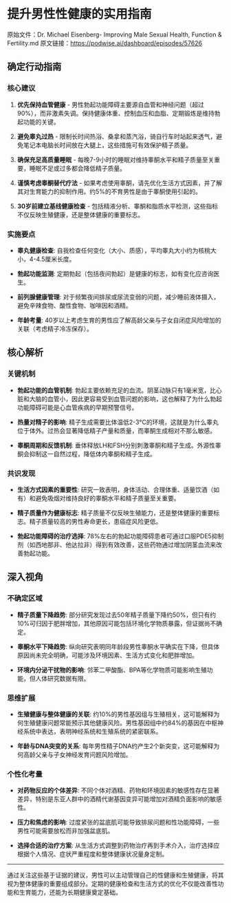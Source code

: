 # 提升男性性健康的实用指南

原始文件：Dr. Michael Eisenberg- Improving Male Sexual Health, Function & Fertility.md
原文链接：https://podwise.ai/dashboard/episodes/57626

## 确定行动指南

### 核心建议
1. **优先保持血管健康** - 男性勃起功能障碍主要源自血管和神经问题（超过90%），而非激素失调。保持健康体重、控制血压和血脂、定期锻炼是维持勃起功能的关键。
  
2. **避免睾丸过热** - 限制长时间热浴、桑拿和蒸汽浴，骑自行车时站起来透气，避免笔记本电脑长时间放在大腿上，这些措施可有效保护精子质量。

3. **确保充足高质量睡眠** - 每晚7-9小时的睡眠对维持睾酮水平和精子质量至关重要，睡眠不足或过多都会降低精子质量。

4. **谨慎考虑睾酮替代疗法** - 如果考虑使用睾酮，请先优化生活方式因素，并了解其对生育能力的抑制作用。约5%的不育男性是由于睾酮使用引起的。

5. **30岁前建立基线健康检查** - 包括精液分析、睾酮和脂质水平检测，这些指标不仅反映生殖健康，还是整体健康的重要标志。

### 实施要点
- **睾丸健康检查**: 自我检查任何变化（大小、质感），平均睾丸大小约为核桃大小，4-4.5厘米长度。

- **勃起功能监测**: 定期勃起（包括夜间勃起）是健康的标志，如有变化应咨询医生。

- **前列腺健康管理**: 对于频繁夜间排尿或尿流变弱的问题，减少睡前液体摄入，避免辛辣食物、酸性食物、咖啡因和酒精。

- **年龄考量**: 40岁以上考虑生育的男性应了解高龄父亲与子女自闭症风险增加的关联（考虑精子冷冻保存）。

## 核心解析

### 关键机制
- **勃起功能的血管机制**: 勃起主要依赖充足的血流。阴茎动脉只有1毫米宽，比心脏和大脑的血管小，因此更容易受到血管问题的影响，这也解释了为什么勃起功能障碍可能是心血管疾病的早期预警信号。

- **热量对精子的影响**: 精子生成需要比体温低2-3°C的环境，这就是为什么睾丸位于体外。过热会显著降低精子产量和质量，而睾酮生成相对不那么敏感。

- **睾酮周期和反馈机制**: 垂体释放LH和FSH分别刺激睾酮和精子生成。外源性睾酮会抑制这一自然过程，降低体内睾酮和精子生成。

### 共识发现
- **生活方式因素的重要性**: 研究一致表明，身体活动、合理体重、适量饮酒（如有）和避免吸烟对维持良好的睾酮水平和精子质量至关重要。

- **精子质量作为健康标志**: 精子质量不仅反映生殖能力，还是整体健康的重要标志。精子质量较高的男性寿命更长，患癌症风险更低。

- **勃起功能障碍的治疗选择**: 78%左右的勃起功能障碍患者可通过口服PDE5抑制剂（如西地那非、他达拉非）得到有效改善，这些药物通过增加阴茎血流来改善勃起功能。

## 深入视角

### 不确定区域
- **精子质量下降趋势**: 部分研究发现过去50年精子质量下降约50%，但只有约10%可归因于肥胖增加，其他原因可能包括环境化学物质暴露，但证据尚不确定。

- **睾酮水平下降趋势**: 纵向研究表明同年龄段男性睾酮水平确实在下降，但具体原因尚未完全明确，可能涉及环境因素、生活方式变化和肥胖增加。

- **环境内分泌干扰物的影响**: 邻苯二甲酸酯、BPA等化学物质可能影响生殖功能，但人体研究数据有限。

### 思维扩展
- **生殖健康与整体健康的关联**: 约10%的男性基因组与生殖相关，这可能解释为何生殖健康问题常能预示其他健康风险。男性基因组中约84%的基因在中枢神经系统中表达，表明神经系统和生殖系统的紧密联系。

- **年龄与DNA突变的关系**: 每年男性精子DNA约产生2个新突变，这可能解释为何高龄父亲与子女神经发育问题风险增加。

### 个性化考量
- **对药物反应的个体差异**: 不同个体对酒精、药物和环境因素的敏感性存在显著差异，特别是东亚人群中的酒精代谢基因变异可能增加对酒精负面影响的敏感性。

- **压力和焦虑的影响**: 过度紧张的盆底肌可能导致排尿问题和性功能障碍，一些男性可能需要放松而非加强盆底肌。

- **选择合适的治疗方案**: 从生活方式调整到药物治疗再到手术介入，治疗选择应根据个人情况、症状严重程度和整体健康状况量身定制。

---

通过关注这些基于证据的建议，男性可以主动管理自己的性健康和生殖健康，将其视为整体健康的重要组成部分。定期的健康检查和生活方式的优化不仅能改善性功能和生育能力，还能为长期健康奠定基础。

